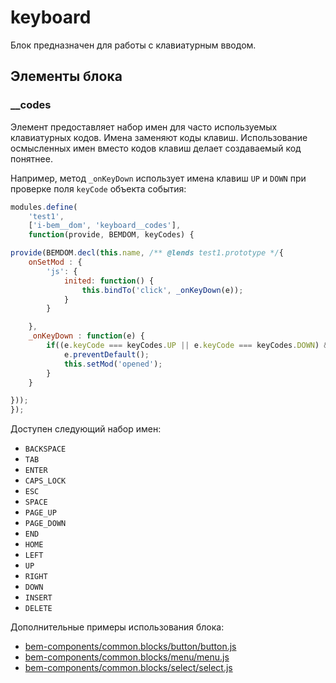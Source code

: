 # keyboard

Блок предназначен для работы с клавиатурным вводом. 

## Элементы блока

### __codes

Элемент предоставляет набор имен для часто используемых клавиатурных кодов. Имена заменяют коды клавиш. Использование осмысленных имен вместо кодов клавиш делает создаваемый код понятнее.

Например, метод `_onKeyDown` использует имена клавиш `UP` и `DOWN` при проверке поля `keyCode` объекта события:

```js
modules.define(
    'test1',
    ['i-bem__dom', 'keyboard__codes'],
    function(provide, BEMDOM, keyCodes) {

provide(BEMDOM.decl(this.name, /** @lends test1.prototype */{
    onSetMod : {
        'js': {
            inited: function() {
                this.bindTo('click', _onKeyDown(e));
            }
        }

    },
    _onKeyDown : function(e) {
        if((e.keyCode === keyCodes.UP || e.keyCode === keyCodes.DOWN) && !e.shiftKey) {
            e.preventDefault();
            this.setMod('opened');
        }
    }

}));
});
```


Доступен следующий набор имен:

* `BACKSPACE`
* `TAB`
* `ENTER`
* `CAPS_LOCK`
* `ESC`
* `SPACE`
* `PAGE_UP`
* `PAGE_DOWN`
* `END`
* `HOME`
* `LEFT`
* `UP`
* `RIGHT`
* `DOWN`
* `INSERT`
* `DELETE`

Дополнительные примеры использования блока:

* [bem-components/common.blocks/button/button.js](https://github.com/bem/bem-components/blob/v2/common.blocks/button/button.js#L125)
* [bem-components/common.blocks/menu/menu.js](https://github.com/bem/bem-components/blob/v2/common.blocks/menu/menu.js#L97)
* [bem-components/common.blocks/select/select.js](https://github.com/bem/bem-components/blob/v2/common.blocks/select/select.js#L172)

